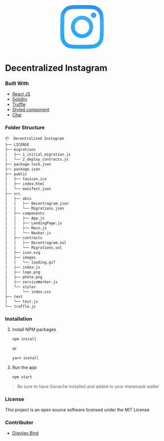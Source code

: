 <p align="center">
    <img width="150" height="auto" src="./src/images/logo.png" alt="Instagram Logo" />
    <h1>Decentralized Instagram</h1>
</p>

### Built With
* [React JS](https://reactjs.org/)
* [Solidity](https://docs.soliditylang.org/en/v0.8.11/)
* [Truffle](https://trufflesuite.com/)
* [Styled component](https://styled-components.com/)
* [Chai](https://www.chaijs.com/)



### Folder Structure
```
📦  Decentralized Instagram
├── LICENSE
├── migrations
│   ├── 1_initial_migration.js
│   └── 2_deploy_contracts.js
├── package-lock.json
├── package.json
├── public
│   ├── favicon.ico
│   ├── index.html
│   └── manifest.json
├── src
│   ├── abis
│   │   ├── Decentragram.json
│   │   └── Migrations.json
│   ├── components
│   │   ├── App.js
│   │   ├── LandingPage.js
│   │   ├── Main.js
│   │   └── Navbar.js
│   ├── contracts
│   │   ├── Decentragram.sol
│   │   └── Migrations.sol
│   ├── icon.svg
│   ├── images
│   │   └── loading.gif
│   ├── index.js
│   ├── logo.png
│   ├── photo.png
│   ├── serviceWorker.js
│   └── styles
│       └── index.css
├── test
│   └── test.js
└── truffle.js

```


### Installation


2. Install NPM packages
   ```sh
   npm install
   ```
   or 
   
     ```sh
   yarn install
   ```
3. Run the app
   ```sh
   npm start
   ```
 
 > Be sure to have Ganache installed and added to your metamask wallet




### License

This project is an open source software licensed under the MIT License

### Contributor

* [Digvijay Bind](http://digvijaybind.xyz/#about)

